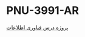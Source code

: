 # PNU-3991-AR

&#x202b;[پروژه درس فناوری اطلاعات](https://drive.google.com/file/d/1ZnGWNhJ9eVwvmV7fsh69Le2nKz9pf1-n/view?usp=sharing)
